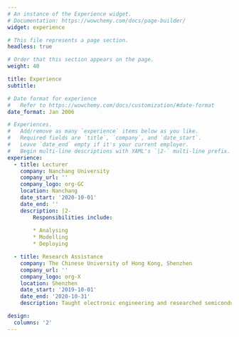 ```yaml
---
# An instance of the Experience widget.
# Documentation: https://wowchemy.com/docs/page-builder/
widget: experience

# This file represents a page section.
headless: true

# Order that this section appears on the page.
weight: 40

title: Experience
subtitle:

# Date format for experience
#   Refer to https://wowchemy.com/docs/customization/#date-format
date_format: Jan 2006

# Experiences.
#   Add/remove as many `experience` items below as you like.
#   Required fields are `title`, `company`, and `date_start`.
#   Leave `date_end` empty if it's your current employer.
#   Begin multi-line descriptions with YAML's `|2-` multi-line prefix.
experience:
  - title: Lecturer
    company: Nanchang University
    company_url: ''
    company_logo: org-GC
    location: Nanchang
    date_start: '2020-10-01'
    date_end: ''
    description: |2-
        Responsibilities include:
        
        * Analysing
        * Modelling
        * Deploying

  - title: Research Assistance
    company: The Chinese University of Hong Kong, Shenzhen
    company_url: ''
    company_logo: org-X
    location: Shenzhen
    date_start: '2019-10-01'
    date_end: '2020-10-31'
    description: Taught electronic engineering and researched semiconductor physics.

design:
  columns: '2'
---
```

